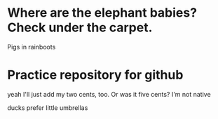 # Where are the elephant babies? Check under the carpet.

Pigs in rainboots

# Practice repository for github



yeah I'll just add my two cents, too. Or was it five cents? I'm not native

ducks prefer little umbrellas

